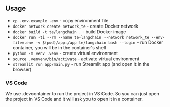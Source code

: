 
## Usage

* `cp .env.example .env` - copy environment file
* `docker network create network_te` - create Docker network
* `docker build -t te/langchain .` - build Docker image
* `docker run -ti --rm --name te-langchain --network network_te --env-file=.env -v $(pwd)/app:/app te/langchain bash --login` - run Docker container, you will be in the container's shell
* `python -m venv .venv` - create virtual environment
* `source .venvenv/bin/activate` - activate virtual environment
* `streamlit run app/main.py` - run Streamlit app (and open it in the browser)

### VS Code

We use .devcontainer to run the project in VS Code. So you can just open the project in VS Code and it will ask you to open it in a container.
